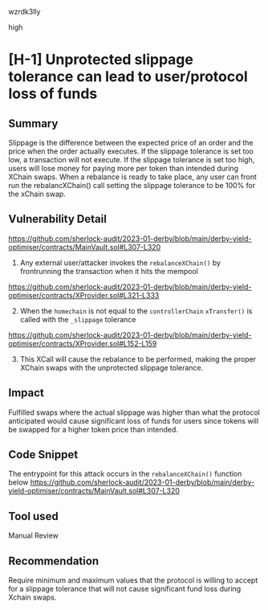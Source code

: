 wzrdk3lly

high

# [H-1] Unprotected slippage tolerance can lead to user/protocol loss of funds

## Summary

Slippage is the difference between the expected price of an order and the price when the order actually executes. If the slippage tolerance is set too low, a transaction will not execute. If the slippage tolerance is set too high, users will lose money for paying more per token than intended during XChain swaps. When a rebalance is ready to take place, any user can front run the rebalancXChain() call setting the slippage tolerance to be 100% for the xChain swap.

## Vulnerability Detail

https://github.com/sherlock-audit/2023-01-derby/blob/main/derby-yield-optimiser/contracts/MainVault.sol#L307-L320

1. Any external user/attacker invokes the `rebalanceXChain()` by frontrunning the transaction when it hits the mempool

https://github.com/sherlock-audit/2023-01-derby/blob/main/derby-yield-optimiser/contracts/XProvider.sol#L321-L333

2. When the `homechain` is not equal to the `controllerChain` `xTransfer()` is called with the `_slippage` tolerance

https://github.com/sherlock-audit/2023-01-derby/blob/main/derby-yield-optimiser/contracts/XProvider.sol#L152-L159

3. This XCall will cause the rebalance to be performed, making the proper XChain swaps with the unprotected slippage tolerance.

## Impact

Fulfilled swaps where the actual slippage was higher than what the protocol anticipated would cause significant loss of funds for users since tokens will be swapped for a higher token price than intended.

## Code Snippet

The entrypoint for this attack occurs in the `rebalanceXChain()` function below
https://github.com/sherlock-audit/2023-01-derby/blob/main/derby-yield-optimiser/contracts/MainVault.sol#L307-L320

## Tool used

Manual Review

## Recommendation

Require minimum and maximum values that the protocol is willing to accept for a slippage tolerance that will not cause significant fund loss during Xchain swaps.
